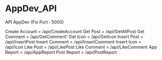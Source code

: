 # AppDev_API

API AppDev (Fix Port : 5000)

Create Account = /api/CreateAccount
Get Post = /api/GetAllPost
Get Comment = /api/GetComment'
Get Icon = /api/GetIcon
Insert Post  =  /api/InsertPost
Insert Comment = /api/InsertComment
Insert Icon = /api/Icon
Like Post = /api/LikePost
Like Comment = /api/LikeComment
App Report = /api/AppReport
Post Report =  /api/PostReport
